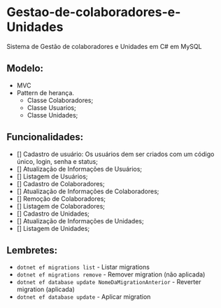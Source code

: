 # Gestao-de-colaboradores-e-Unidades
Sistema de Gestão de colaboradores e Unidades em C# em MySQL

## Modelo:
- MVC
- Pattern de herança.
    - Classe Colaboradores;
    - Classe Usuarios;
    - Classe Unidades;

## Funcionalidades:
- [] Cadastro de usuário: Os usuários dem ser criados com um código único, login, senha e status;
- [] Atualização de Informações de Usuários;
- [] Listagem de Usuários;
- [] Cadastro de Colaboradores;
- [] Atualização de Informações de Colaboradores;
- [] Remoção de Colaboradores;
- [] Listagem de Colaboradores;
- [] Cadastro de Unidades;
- [] Atualização de Informações de Unidades;
- [] Listagem de Unidades;

## Lembretes:
- ```dotnet ef migrations list``` - Listar migrations
- ```dotnet ef migrations remove``` - Remover migration (não aplicada)
- ```dotnet ef database update NomeDaMigrationAnterior``` - Reverter migration (aplicada)
- ```dotnet ef database update``` - Aplicar migration
